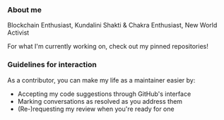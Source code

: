 ### About me

Blockchain Enthusiast, Kundalini Shakti & Chakra Enthusiast, New World Activist

For what I'm currently working on, check out my pinned repositories!

### Guidelines for interaction

As a contributor, you can make my life as a maintainer easier by:
 - Accepting my code suggestions through GitHub's interface
 - Marking conversations as resolved as you address them
 - (Re-)requesting my review when you're ready for one
